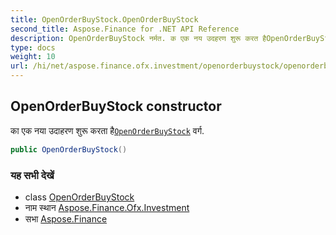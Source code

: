 ```yaml
---
title: OpenOrderBuyStock.OpenOrderBuyStock
second_title: Aspose.Finance for .NET API Reference
description: OpenOrderBuyStock नर्मत. क एक नय उदहरण शुरू करत हैOpenOrderBuyStock वर्ग.
type: docs
weight: 10
url: /hi/net/aspose.finance.ofx.investment/openorderbuystock/openorderbuystock/
---
```

## OpenOrderBuyStock constructor

का एक नया उदाहरण शुरू करता है[`OpenOrderBuyStock`](../) वर्ग.

```csharp
public OpenOrderBuyStock()
```

### यह सभी देखें

* class [OpenOrderBuyStock](../)
* नाम स्थान [Aspose.Finance.Ofx.Investment](../../openorderbuystock/)
* सभा [Aspose.Finance](../../../)



